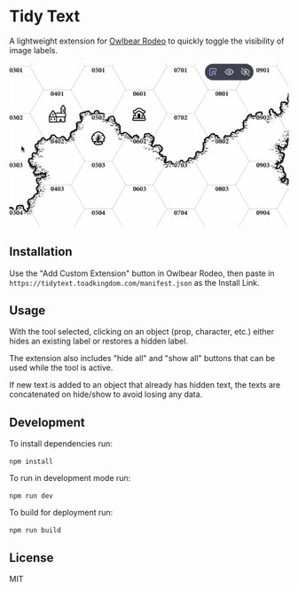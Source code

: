 # Tidy Text

A lightweight extension for [Owlbear Rodeo](https://www.owlbear.rodeo/)
to quickly toggle the visibility of image labels.

![Interface Demo](./docs/demo.gif)

## Installation

Use the "Add Custom Extension" button in Owlbear Rodeo, then paste in
`https://tidytext.toadkingdom.com/manifest.json` as the Install Link.

## Usage

With the tool selected, clicking on an object (prop, character, etc.)
either hides an existing label or restores a hidden label.

The extension also includes "hide all" and "show all" buttons that can be
used while the tool is active.

If new text is added to an object that already has hidden text, the texts
are concatenated on hide/show to avoid losing any data.

## Development

To install dependencies run:

`npm install`

To run in development mode run:

`npm run dev`

To build for deployment run:

`npm run build`

## License

MIT
